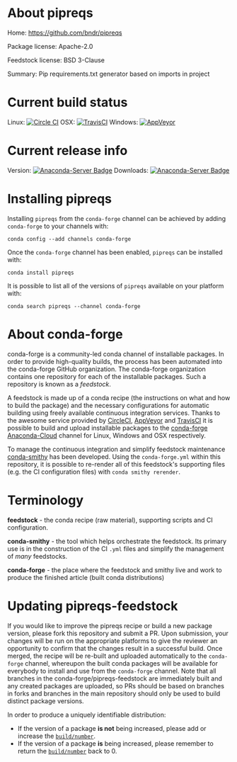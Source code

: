 About pipreqs
=============

Home: https://github.com/bndr/pipreqs

Package license: Apache-2.0

Feedstock license: BSD 3-Clause

Summary: Pip requirements.txt generator based on imports in project



Current build status
====================

Linux: [![Circle CI](https://circleci.com/gh/conda-forge/pipreqs-feedstock.svg?style=shield)](https://circleci.com/gh/conda-forge/pipreqs-feedstock)
OSX: [![TravisCI](https://travis-ci.org/conda-forge/pipreqs-feedstock.svg?branch=master)](https://travis-ci.org/conda-forge/pipreqs-feedstock)
Windows: [![AppVeyor](https://ci.appveyor.com/api/projects/status/github/conda-forge/pipreqs-feedstock?svg=True)](https://ci.appveyor.com/project/conda-forge/pipreqs-feedstock/branch/master)

Current release info
====================
Version: [![Anaconda-Server Badge](https://anaconda.org/conda-forge/pipreqs/badges/version.svg)](https://anaconda.org/conda-forge/pipreqs)
Downloads: [![Anaconda-Server Badge](https://anaconda.org/conda-forge/pipreqs/badges/downloads.svg)](https://anaconda.org/conda-forge/pipreqs)

Installing pipreqs
==================

Installing `pipreqs` from the `conda-forge` channel can be achieved by adding `conda-forge` to your channels with:

```
conda config --add channels conda-forge
```

Once the `conda-forge` channel has been enabled, `pipreqs` can be installed with:

```
conda install pipreqs
```

It is possible to list all of the versions of `pipreqs` available on your platform with:

```
conda search pipreqs --channel conda-forge
```


About conda-forge
=================

conda-forge is a community-led conda channel of installable packages.
In order to provide high-quality builds, the process has been automated into the
conda-forge GitHub organization. The conda-forge organization contains one repository
for each of the installable packages. Such a repository is known as a *feedstock*.

A feedstock is made up of a conda recipe (the instructions on what and how to build
the package) and the necessary configurations for automatic building using freely
available continuous integration services. Thanks to the awesome service provided by
[CircleCI](https://circleci.com/), [AppVeyor](http://www.appveyor.com/)
and [TravisCI](https://travis-ci.org/) it is possible to build and upload installable
packages to the [conda-forge](https://anaconda.org/conda-forge)
[Anaconda-Cloud](http://docs.anaconda.org/) channel for Linux, Windows and OSX respectively.

To manage the continuous integration and simplify feedstock maintenance
[conda-smithy](http://github.com/conda-forge/conda-smithy) has been developed.
Using the ``conda-forge.yml`` within this repository, it is possible to re-render all of
this feedstock's supporting files (e.g. the CI configuration files) with ``conda smithy rerender``.


Terminology
===========

**feedstock** - the conda recipe (raw material), supporting scripts and CI configuration.

**conda-smithy** - the tool which helps orchestrate the feedstock.
                   Its primary use is in the construction of the CI ``.yml`` files
                   and simplify the management of *many* feedstocks.

**conda-forge** - the place where the feedstock and smithy live and work to
                  produce the finished article (built conda distributions)


Updating pipreqs-feedstock
==========================

If you would like to improve the pipreqs recipe or build a new
package version, please fork this repository and submit a PR. Upon submission,
your changes will be run on the appropriate platforms to give the reviewer an
opportunity to confirm that the changes result in a successful build. Once
merged, the recipe will be re-built and uploaded automatically to the
`conda-forge` channel, whereupon the built conda packages will be available for
everybody to install and use from the `conda-forge` channel.
Note that all branches in the conda-forge/pipreqs-feedstock are
immediately built and any created packages are uploaded, so PRs should be based
on branches in forks and branches in the main repository should only be used to
build distinct package versions.

In order to produce a uniquely identifiable distribution:
 * If the version of a package **is not** being increased, please add or increase
   the [``build/number``](http://conda.pydata.org/docs/building/meta-yaml.html#build-number-and-string).
 * If the version of a package **is** being increased, please remember to return
   the [``build/number``](http://conda.pydata.org/docs/building/meta-yaml.html#build-number-and-string)
   back to 0.
